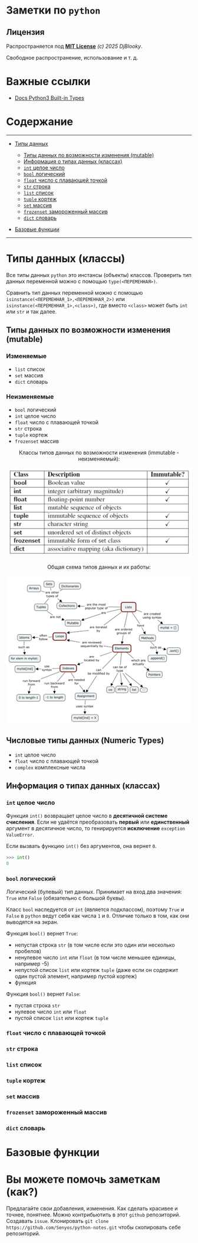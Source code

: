 # Заметки по `python`

## Лицензия

Распространяется под [**MIT License**](https://github.com/Senyos/python-notes/blob/master/LICENSE) *(c) 2025 DjBlooky*.

Свободное распространение, использование и т. д.

# Важные ссылки

- [Docs Python3 Built-in Types](https://docs.python.org/3/library/stdtypes.html)

# Содержание

---

- [Типы данных](#типы-данных)
    - [Типы данных по возможности изменения (mutable)](#типы-данных-по-возможности-изменения-mutable)
    - [Информация о типах данных (классах)](#информация-о-типах-данных-классах)
    - [`int` целое число](#int-целое-число)
    - [`bool` логический](#bool-логический)
    - [`float` число с плавающей точкой](#float-число-с-плавающей-точкой)
    - [`str` строка](#str-строка)
    - [`list` список](#list-список)
    - [`tuple` кортеж](#tuple-кортеж)
    - [`set` массив](#set-массив)
    - [`frozenset` замороженный массив](#frozenset-замороженный-массив)
    - [`dict` словарь](#dict-словарь)

- [Базовые функции](#базовые-функции)

---

# Типы данных (классы)

Все типы данных `python` это инстансы (объекты) классов. Проверить тип данных переменной можно с помощью `type(<ПЕРЕМЕННАЯ>)`.

Сравнить тип данных переменной можно с помощью `isinstance(<ПЕРЕМЕННАЯ_1>,<ПЕРЕМЕННАЯ_2>)` или `isinstance(<ПЕРЕМЕННАЯ_1>,<class>)`, где вместо `<class>` может быть `int` или `str` и так далее.

## Типы данных по возможности изменения (mutable)

### Изменяемые

- `list` список
- `set` массив
- `dict` словарь

### Неизменяемые

- `bool` логический
- `int` целое число
- `float` число с плавающей точкой
- `str` строка
- `tuple` кортеж
- `frozenset` массив

<center>Классы типов данных по возможности изменения (immutable - неизменяемый):</center>

![Изображение классов и их возможности изменения](image.png)

<center>Общая схема типов данных и их работы:</center>

![Изображение типов данных и их работы](image-1.png)

## Числовые типы данных (Numeric Types)

- `int` целое число
- `float` число с плавающей точкой
- `complex` комплексные числа

## Информация о типах данных (классах)

### `int` целое число

Функция `int()` возвращает целое число в **десятичной системе счисления**. Если не удаётся преобразовать **первый** или **единственный** аргумент в десятичное число, то генирируется **исключение** `exception` `ValueError`.

Если вызвать функцию `int()` без аргументов, она вернет `0`.

```py
>>> int()
0
```



### `bool` логический

Логический (булевый) тип данных. Принимает на вход два значения: `True` или `False` (обязательно с большой буквы).

Класс `bool` наследуется от `int` (является подклассом), поэтому `True` и `False` в `python` ведут себя как числа `1` и `0`. Отличие только в том, как они выводятся на экран.

Функция `bool()` вернет `True`:

- непустая строка `str` (в том числе если это один или несколько пробелов)
- ненулевое число `int` или `float` (в том числе меньшее единицы, например -5)
- непустой список `list` или кортеж `tuple` (даже если он содержит один пустой элемент, например пустой кортеж)
- функция

Функция `bool()` вернет `False`:

- пустая строка `str`
- нулевое число `int` или `float`
- пустой список `list` или кортеж `tuple`

### `float` число с плавающей точкой

### `str` строка

### `list` список

### `tuple` кортеж

### `set` массив

### `frozenset` замороженный массив

### `dict` словарь

# Базовые функции

# Вы можете помочь заметкам (как?)

Предлагайте свои добавления, изменения. Как сделать красивее и точнее, понятнее. Можно контрибьютить в этот `github` репозиторий. Создавать `issue`. Клонировать `git clone https://github.com/Senyos/python-notes.git` чтобы скопировать себе репозиторий.